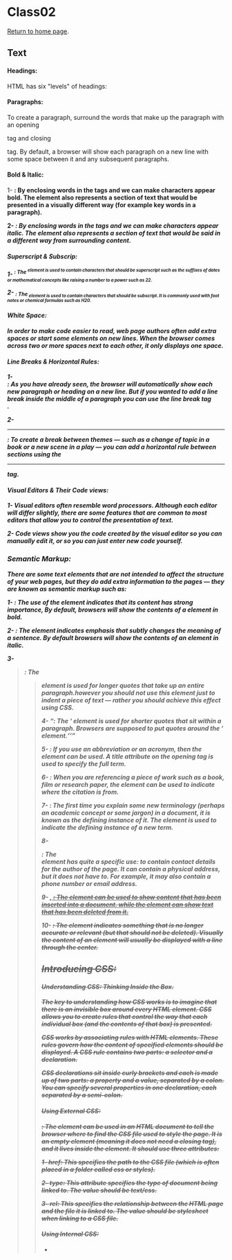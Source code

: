 # Class02

[Return to home page](https://momansi96.github.io/reading-notes/). 


## Text

#### Headings: 

HTML has six "levels" of headings:

#### Paragraphs: 

To create a paragraph, surround the words that make up the paragraph with an opening <p> tag and closing </p> tag. By default, a browser will show each paragraph on a new line with some space between it and any subsequent paragraphs.

#### Bold & Italic: 

1- <b>:  By enclosing words in the tags <b> and </b> we can make characters appear bold. The <b> element also represents a section of text that would be presented in a visually different way (for example key words in a
paragraph). 

2- <i>:  By enclosing words in the tags <i> and </i> we can make characters appear italic. The <i> element also represents a section of text that would be said in a different way from surrounding content. 

#### Superscript & Subscrip: 

1- <sup>:  The <sup> element is used to contain characters that should be superscript such as the suffixes of dates or mathematical concepts like raising a number to a power such as 22. 

2- <sub>: The <sub> element is used to contain characters that should be subscript. It is commonly used with foot notes or chemical formulas such as H20.

#### White Space: 

In order to make code easier to read, web page authors often add extra spaces or start some elements on new lines. When the browser comes across two or more spaces next to each other, it only displays one space.

#### Line Breaks & Horizontal Rules: 

1- <br />: As you have already seen, the browser will automatically show each new paragraph or heading on a new line. But if you wanted to add a line break inside the middle of a paragraph you can use the line break tag <br />. 

2- <hr />: To create a break between themes — such as a change of topic in a book or a new scene in a play — you can add a horizontal rule between sections using the <hr /> tag.

#### Visual Editors & Their Code views: 

1- Visual editors often resemble word processors. Although each editor will differ slightly, there are some features that are common to most editors that allow you to control the presentation of text. 

2- Code views show you the code created by the visual editor so you can manually edit it, or so you can just enter new code yourself. 

### Semantic Markup: 

There are some text elements that are not intended to affect the structure of your web pages, but they do add extra information to the pages — they are known as semantic markup such as: 

1- <strong>: The use of the <strong> element indicates that its content has strong importance, By default, browsers will show the contents of a <strong> element in bold. 

2- <em>: The <em> element indicates emphasis that subtly changes the meaning of a sentence. By default browsers will show the contents of an <em> element in italic. 

3- <blockquote>: The <blockquote> element is used for longer quotes that take up an entire paragraph.however you should not use this element just to indent a piece of text — rather you should achieve this effect using CSS.

4- <q>: The <q> element is used for shorter quotes that sit within a paragraph. Browsers are supposed to put quotes around the <q> element. 

5- <abbr>: If you use an abbreviation or an acronym, then the <abbr> element can be used. A title attribute on the opening tag is used to specify the full term.

6- <cite>: When you are referencing a piece of work such as a book, film or research paper, the <cite> element can be used to indicate where the citation is from.

7- <dfn>: The first time you explain some new terminology (perhaps an academic concept or some jargon) in a document, it is known as the defining instance of it. The <dfn> element is used to indicate the defining instance of a new term. 

8- <address>: The <address> element has quite a specific use: to contain contact details for the author of the page. It can contain a physical address, but it does not have to. For example, it may also contain a phone number or email address.

9- <ins>, <del>: The <ins> element can be used to show content that has been inserted into a document, while
the <del> element can show text that has been deleted from it.

10- <s>: The <s> element indicates something that is no longer accurate or relevant (but that should not be deleted). Visually the content of an <s> element will usually be displayed with a line through the center. 



## Introducing CSS: 

#### Understanding CSS: Thinking Inside the Box. 

The key to understanding how CSS works is to imagine that there is an invisible box around every HTML element. CSS allows you to create rules that control the way that each individual box (and the contents of that box) is presented.

CSS works by associating rules with HTML elements. These rules govern how the content of specified elements should be displayed. A CSS rule contains two parts: a selector and a declaration. 

CSS declarations sit inside curly brackets and each is made up of two parts: a property and a value, separated by a colon. You can specify several properties in one declaration, each separated by a semi-colon.

#### Using External CSS: 

<link>: The <link> element can be used in an HTML document to tell the browser where to find the CSS file used to style the page. It is an empty element (meaning it does not need a closing tag), and it lives inside the <head> element. It should use three attributes:

1- href: This specifies the path to the CSS file (which is often placed in a folder called css or styles).

2- type: This attribute specifies the type of document being linked to. The value should be text/css.

3- rel: This specifies the relationship between the HTML page and the file it is linked to. The value should be stylesheet when linking to a CSS file.

#### Using Internal CSS: 

- <style>: You can also include CSS rules within an HTML page by placing them inside a <style> element, which usually sits inside the <head> element of the page. The <style> element should use the type attribute to indicate that the styles are specified in CSS. The value should be text/css. 

When building a site with more than one page, you should use an external CSS style sheet. This:

 - Allows all pages to use the same style rules (rather than repeating them in each page).
 - Keeps the content separate from how the page looks.
 - Means you can change the styles used across all pages by altering just one file (rather than each individual page).

#### CSS Selectors: 

There are many different types of CSS selector that allow you to target rules to specific elements in an HTML document, such as: 

1- Universal Selector (*): Applies to all elements in the document. 

2- Type Selector: Matches element names. 

3- Class Selector (.): Matches an element whose class attribute has a value that matches the one specified after the period (or full stop) symbol. 

4- ID Selector (#): Matches an element whose id attribute has a value that matches the one specified after the pound or hash symbol. 

5- Child Selector: Matches an element that is a direct child of another. 

6- Descendant Selector: Matches an element that is a descendent of another specified element (not just a direct child of that element). 

7- Adjacent Sibling Selector: Matches an element that is the next sibling of another. 

8- General Sibling Selector: Matches an element that is a sibling of another, although it does not have to be the directly preceding element. 

#### How Css Rules Cascade? 

If there are two or more rules that apply to the same element, which will take precedence: 

1- LAST RULE: If the two selectors are identical, the latter of the two will takeprecedence. 

2- SPECIFICITY: If one selector is more specific than the others, the more specific rule will take precedence
over more general ones. 

3- IMPORTANT: You can add !important after any property value to indicate that it should be considered more important than other rules that apply to the same element.


## Basic javascript instructions. 

#### STATEMENTS: 

A script is a series of instructions that a computer can follow one by one, Each individual instruction or step is known as a statement, Statements should end with a semicolon.

STATEMENTS ARE INSTRUCTIONS AND EACH ONE STARTS ON A NEW LINE The semicolon also tells the JavaScript interpreter
when a step is over, indicating that it should move to the next step. 

#### COMMENTS: 

You should write comments to explain what your code does.
They help make your code easier to read and understand. This can help you and others who read your code.

MULTI-LINE COMMENTS: To write a comment that stretches over more than one line, you use a multi-line comment, starting with the (* characters and ending with the * /) characters.
Anything between these characters is not processed· by the JavaScript interpreter.

#### WHAT IS A VARIABLE? 

A script will have to temporarily store the bits of information it needs to do its job. It can store this data in variables.

A variable is a good name for this concept because the data stored in a variable can change (or vary) each time a script runs.

- Before you use a variable you need to announce that you want to use them, this involves creating a variable and giving it a name. 
(var name;)

- Once you created the variable you can tell it what kind of information you want to store in it. 
(name = 'Mohammed'; )

#### DATA TYPES: 

JavaScript distinguishes between numbers, strings, and true or false values known as Booleans.

1- NUMERIC DATA TYPE: The numeric data type handles
numbers. 

2- STRING DATA TYPE: The strings data type consists of
letters and other characters.

3- BOOLEAN DATA TYPE: Boolean data types can have one
of two values: true or false. 

#### RULES FOR NAMING VARIABLES: 

- Here are six rules you must always follow when giving a variable a name: 

1- The name must begin with a letter, dollar sign ($), or an
underscore (_). It must not start with a number.

2- The name can contain letters, numbers, dollar sign ($), or an underscore (_). Note that you must not use a dash(-) or a period (.) in a variable name. 

3- You cannot use keywords or reserved words. 

4- All variables are case sensitive, so score and Score would be different variable names, but it is bad practice to create two variables that have the same name using different cases.

5- Use a name that describes the kind of information that the variable stores. 

6- If your variable name is made up of more than one word, use a capital letter for the first letter of every word after the first word.

#### ARRAYS: 

An array is a special type of variable. It doesn't just store one value; it stores a list of values. You should consider using an array whenever you are working with a list or a set of values that are related to each other. Arrays are especially helpful when you do not know how many items a list will contain because, when you create the array, you do not need to specify how many values it will hold. 

You create an array and give it a name just like you would any other variable (using the var keyword followed by the name of the array). The values are assigned to the array inside a pair of square brackets, and each value is separated by a comma. The values in the array do not need to be the same data type, so you can store a string, a number and a Boolean all in the same array.

Values in an array are accessed as if they are in a numbered list. It is important to know that the numbering of this list starts at zero (not one). Each item in an array is automatically given a number called an index. This can be used to access specific items in the array. 

#### EXPRESSIONS: 

An expression evaluates into (results in) a single value. Broadly speaking there are two types of expressions: 

1- EXPRESSIONS THAT JUST ASSIGN A VALUE TO A VARIABLE. 

2- EXPRESSIONS THAT USE TWO OR MORE VALUES TO RETURN A SINGLE VALUE. 

#### OPERATORS : 

Expressions rely on things called operators; they allow programmers to create a single value from one or more values. 

- There are several types of operators such as: 

1- ASSIGNMENT OPERATORS: Assign a value to a variable.

2-ARITHMETIC OPERATORS: Perform basic math.

 - ORDER OF EXECUTION:  Several arithmetic operations can be performed in one expression, but it is important to understand how the result will be calculated. Multiplication and division are performed before addition or subtraction.

3-STRING OPERATORS: Combine two strings. 

There is just one string operator: the+ symbol, It is used to join the strings on either side of it. 


## DECISIONS & LOOPS. 

#### Comparison operators: 

You can evaluate a situation by comparing one value in the script to what you expect it to be, and the result will always be boolean. 

- You can use several tools to compare values such as: 

1- (==) "is equal to", the operator compares if two values if they are the same.

2- (!=) "is not equal to", the operator compares the two values if they are not the same. 

3- (===) "is strict equal to", the operator compares the two values if the values and the datatype are the same. 

4- (!==) "is strict not equal to", the operator compares the two values if the values and the datatype are not the same. 

5- (<) "is less than", the operator compares if the number on the left is less than the one on the right. 

6- (>) "is greater than", the operator compares if the number on the left is greater than the one on the right. 

7- (<=) "is less than or equal", the operator compares if the number on the left is less thaan or equal the one on the right.

8- (>=) "is greater than or equal", the operator compares if the number on the left is greater than or equal the one on the right. 

#### Llogical operators: 

Comparison operators usually return single values, logical operators allowes you to compare the results of the comparison operators.  

- You can use several logical operators to compare such as:

1- (&&) "logical And", this operator tastes more than one condition, and to have "True" as your result all conditions must be true.

2- (||) "logical Or", this operator tastes more than one condition, and to have "True" as your result atleast one conditions must be true. 

3- (!) "logical not", this operator takes the boolean and inverts it. 

## Loops

Loops check a condition, it returns true a code block will run, then the condition will be checked again and if it still return true the code block will run again, it repeates until the condition returns false.  

- There are several types of loops such as: 

1- IF statement: this statement checks a condition if the condition is true, any statements in the code block below it will be executed.  

2- IF Else statement: this statement checks a condition if the condition is true the first code block will be executed, if the condition is false the second code block will run instead. 

3- SWITCH statement: A switch statement starts with a variable called the switch value. Each case indicates a possible value for this variable and the code that should run if the variable matches that value. 

















